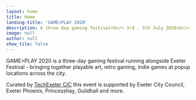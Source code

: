 ```yaml
---
layout: home
title: Home
landing-title: 'GAME>PLAY 2020'
description: A three day gaming festival<br/> 3rd - 5th July 2020<br/> Exeter
image: null
author: null
show_tile: false
---
```


GAME&gt;PLAY 2020 is a three-day gaming festival running alongside Exeter Festival - bringing together playable art, retro gaming, indie games at popup locations across the city.

Curated by <a href="https://techexeter.uk">TechExeter CIC</a> this event is supported by Exeter City Council, Exeter Phoenix, Princesshay, Guildhall and more.